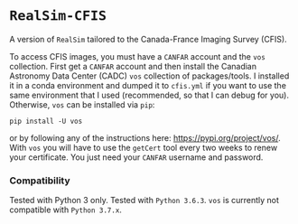 # `RealSim-CFIS`

A version of `RealSim` tailored to the Canada-France Imaging Survey (CFIS).

To access CFIS images, you must have a `CANFAR` account and the `vos` collection. First get a  `CANFAR` account and then install the Canadian Astronomy Data Center (CADC) `vos` collection of packages/tools. I installed it in a conda environment and dumped it to `cfis.yml` if you want to use the same environment that I used (recommended, so that I can debug for you). Otherwise, `vos` can be installed via `pip`:

    pip install -U vos
    
or by following any of the instructions here: https://pypi.org/project/vos/. With `vos` you will have to use the `getCert` tool every two weeks to renew your certificate. You just need your `CANFAR` username and password.

### Compatibility
Tested with Python 3 only. Tested with `Python 3.6.3`. `vos` is currently not compatible with `Python 3.7.x`.


